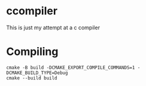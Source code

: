 # ccompiler
This is just my attempt at a c compiler

# Compiling
```
cmake -B build -DCMAKE_EXPORT_COMPILE_COMMANDS=1 -DCMAKE_BUILD_TYPE=Debug
cmake --build build
```

